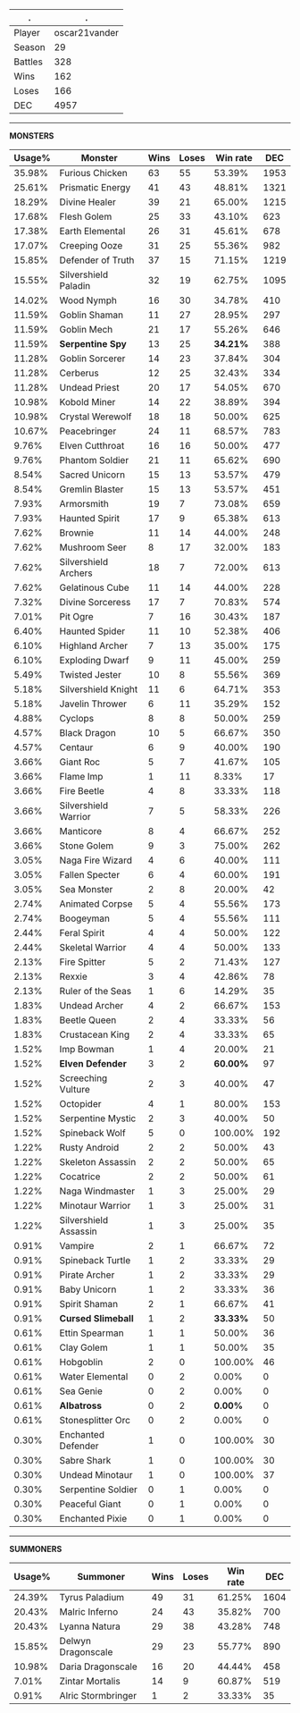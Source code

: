 .|.
|-|-
Player|oscar21vander
Season|29
Battles|328
Wins|162
Loses|166
DEC|4957

---
**MONSTERS**

Usage%|Monster|Wins|Loses|Win rate|DEC|
-|-|-|-|-|-|
35.98%|Furious Chicken|63|55|53.39%|1953|
25.61%|Prismatic Energy|41|43|48.81%|1321|
18.29%|Divine Healer|39|21|65.00%|1215|
17.68%|Flesh Golem|25|33|43.10%|623|
17.38%|Earth Elemental|26|31|45.61%|678|
17.07%|Creeping Ooze|31|25|55.36%|982|
15.85%|Defender of Truth|37|15|71.15%|1219|
15.55%|Silvershield Paladin|32|19|62.75%|1095|
14.02%|Wood Nymph|16|30|34.78%|410|
11.59%|Goblin Shaman|11|27|28.95%|297|
11.59%|Goblin Mech|21|17|55.26%|646|
11.59%|**Serpentine Spy**|13|25|**34.21%**|388|
11.28%|Goblin Sorcerer|14|23|37.84%|304|
11.28%|Cerberus|12|25|32.43%|334|
11.28%|Undead Priest|20|17|54.05%|670|
10.98%|Kobold Miner|14|22|38.89%|394|
10.98%|Crystal Werewolf|18|18|50.00%|625|
10.67%|Peacebringer|24|11|68.57%|783|
9.76%|Elven Cutthroat|16|16|50.00%|477|
9.76%|Phantom Soldier|21|11|65.62%|690|
8.54%|Sacred Unicorn|15|13|53.57%|479|
8.54%|Gremlin Blaster|15|13|53.57%|451|
7.93%|Armorsmith|19|7|73.08%|659|
7.93%|Haunted Spirit|17|9|65.38%|613|
7.62%|Brownie|11|14|44.00%|248|
7.62%|Mushroom Seer|8|17|32.00%|183|
7.62%|Silvershield Archers|18|7|72.00%|613|
7.62%|Gelatinous Cube|11|14|44.00%|228|
7.32%|Divine Sorceress|17|7|70.83%|574|
7.01%|Pit Ogre|7|16|30.43%|187|
6.40%|Haunted Spider|11|10|52.38%|406|
6.10%|Highland Archer|7|13|35.00%|175|
6.10%|Exploding Dwarf|9|11|45.00%|259|
5.49%|Twisted Jester|10|8|55.56%|369|
5.18%|Silvershield Knight|11|6|64.71%|353|
5.18%|Javelin Thrower|6|11|35.29%|152|
4.88%|Cyclops|8|8|50.00%|259|
4.57%|Black Dragon|10|5|66.67%|350|
4.57%|Centaur|6|9|40.00%|190|
3.66%|Giant Roc|5|7|41.67%|105|
3.66%|Flame Imp|1|11|8.33%|17|
3.66%|Fire Beetle|4|8|33.33%|118|
3.66%|Silvershield Warrior|7|5|58.33%|226|
3.66%|Manticore|8|4|66.67%|252|
3.66%|Stone Golem|9|3|75.00%|262|
3.05%|Naga Fire Wizard|4|6|40.00%|111|
3.05%|Fallen Specter|6|4|60.00%|191|
3.05%|Sea Monster|2|8|20.00%|42|
2.74%|Animated Corpse|5|4|55.56%|173|
2.74%|Boogeyman|5|4|55.56%|111|
2.44%|Feral Spirit|4|4|50.00%|122|
2.44%|Skeletal Warrior|4|4|50.00%|133|
2.13%|Fire Spitter|5|2|71.43%|127|
2.13%|Rexxie|3|4|42.86%|78|
2.13%|Ruler of the Seas|1|6|14.29%|35|
1.83%|Undead Archer|4|2|66.67%|153|
1.83%|Beetle Queen|2|4|33.33%|56|
1.83%|Crustacean King|2|4|33.33%|65|
1.52%|Imp Bowman|1|4|20.00%|21|
1.52%|**Elven Defender**|3|2|**60.00%**|97|
1.52%|Screeching Vulture|2|3|40.00%|47|
1.52%|Octopider|4|1|80.00%|153|
1.52%|Serpentine Mystic|2|3|40.00%|50|
1.52%|Spineback Wolf|5|0|100.00%|192|
1.22%|Rusty Android|2|2|50.00%|43|
1.22%|Skeleton Assassin|2|2|50.00%|65|
1.22%|Cocatrice|2|2|50.00%|61|
1.22%|Naga Windmaster|1|3|25.00%|29|
1.22%|Minotaur Warrior|1|3|25.00%|31|
1.22%|Silvershield Assassin|1|3|25.00%|35|
0.91%|Vampire|2|1|66.67%|72|
0.91%|Spineback Turtle|1|2|33.33%|29|
0.91%|Pirate Archer|1|2|33.33%|29|
0.91%|Baby Unicorn|1|2|33.33%|36|
0.91%|Spirit Shaman|2|1|66.67%|41|
0.91%|**Cursed Slimeball**|1|2|**33.33%**|50|
0.61%|Ettin Spearman|1|1|50.00%|36|
0.61%|Clay Golem|1|1|50.00%|35|
0.61%|Hobgoblin|2|0|100.00%|46|
0.61%|Water Elemental|0|2|0.00%|0|
0.61%|Sea Genie|0|2|0.00%|0|
0.61%|**Albatross**|0|2|**0.00%**|0|
0.61%|Stonesplitter Orc|0|2|0.00%|0|
0.30%|Enchanted Defender|1|0|100.00%|30|
0.30%|Sabre Shark|1|0|100.00%|30|
0.30%|Undead Minotaur|1|0|100.00%|37|
0.30%|Serpentine Soldier|0|1|0.00%|0|
0.30%|Peaceful Giant|0|1|0.00%|0|
0.30%|Enchanted Pixie|0|1|0.00%|0|

---
**SUMMONERS**

Usage%|Summoner|Wins|Loses|Win rate|DEC|
-|-|-|-|-|-|
24.39%|Tyrus Paladium|49|31|61.25%|1604|
20.43%|Malric Inferno|24|43|35.82%|700|
20.43%|Lyanna Natura|29|38|43.28%|748|
15.85%|Delwyn Dragonscale|29|23|55.77%|890|
10.98%|Daria Dragonscale|16|20|44.44%|458|
7.01%|Zintar Mortalis|14|9|60.87%|519|
0.91%|Alric Stormbringer|1|2|33.33%|35|
